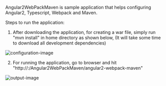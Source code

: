 Angular2WebPackMaven is sample application that helps configuring Angular2, Typescript, Webpack and Maven.

Steps to run the application:

1. After downloading the application, for creating a war file, simply run "mvn install" in home directory as shown below,
    (It will take some time to download all development dependencies) 

![configuration-image](https://3.bp.blogspot.com/-8b8RMyHxdi8/WO08r8gt0PI/AAAAAAAABt8/z2EzUtiRR8YhJkHA0jxI15z0VGGdQ-mqACLcB/s1600/output.png)

2. For running the application, go to browser and hit 
    "http://<ip>:<port>/Angular2WebPackMaven/angular2-webpack-maven"
    
 ![output-image](https://1.bp.blogspot.com/-woDsAuhAa1c/WOvbgqW5v0I/AAAAAAAABtk/Ron90z8ZOIEpTDU4WBbYnDZytboz2-qdgCLcB/s1600/angular2-webpack-maven.png)   
